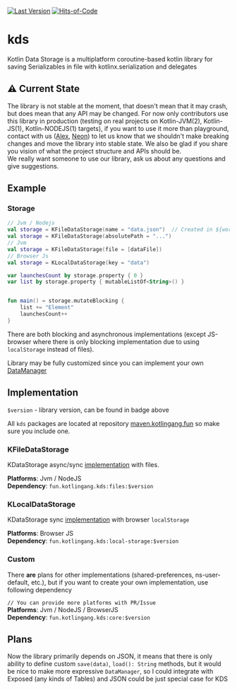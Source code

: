 [![Last Version](https://badge.kotlingang.fun/maven/fun/kotlingang/kds/core/)](https://maven.kotlingang.fun/fun/kotlingang/kds/kds)
[![Hits-of-Code](https://hitsofcode.com/github/y9san9/kds)](https://hitsofcode.com/view/github/kotlingang/kds)

# kds

Kotlin Data Storage is a multiplatform coroutine-based kotlin library for saving Serializables in file with kotlinx.serialization and delegates

## ⚠️ Current State
The library is not stable at the moment, that doesn't mean that it may crash, but does mean that any API may be changed. For now only contributors use this library in production (testing on real projects on Kotlin-JVM(2), Kotlin-JS(1), Kotlin-NODEJS(1) targets), if you want to use it more than playground, contact with us ([Alex](https://t.me/y9san9), [Neon](https://t.me/y9neon)) to let us know that we shouldn't make breaking changes and move the library into stable state. We also be glad if you share you vision of what the project structure and APIs should be. <br>
We really want someone to use our library, ask us about any questions and give suggestions.

## Example

### Storage
```kotlin
// Jvm / Nodejs
val storage = KFileDataStorage(name = "data.json")  // Created in ${workingDir}/data/name.json
val storage = KFileDataStorage(absolutePath = "...")
// Jvm
val storage = KFileDataStorage(file = [dataFile])
// Browser Js
val storage = KLocalDataStorage(key = "data")

var launchesCount by storage.property { 0 }
var list by storage.property { mutableListOf<String>() }


fun main() = storage.mutateBlocking { 
    list += "Element"
    launchesCount++
}
```

There are both blocking and asynchronous implementations (except JS-browser where there is only blocking implementation due to using `localStorage` instead of files).

Library may be fully customized since you can implement your own [DataManager](core/src/commonMain/kotlin/fun/kotlingang/kds/manager/DataManager.kt)

## Implementation
`$version` - library version, can be found in badge above

All `kds` packages are located at repository [maven.kotlingang.fun](https://maven.kotlingang.fun/fun/kotlingang/kds) so make sure you include one.

### KFileDataStorage
KDataStorage async/sync [implementation](files) with files.

**Platforms**: Jvm / NodeJS <br>
**Dependency**: `fun.kotlingang.kds:files:$version`

### KLocalDataStorage
KDataStorage sync [implementation](local-storage) with browser `localStorage`

**Platforms**: Browser JS <br>
**Dependency**: `fun.kotlingang.kds:local-storage:$version`

### Custom
There **are** plans for other implementations (shared-preferences, ns-user-default, etc.), but if you want to create your own implementation, use following dependency

`// You can provide more platforms with PR/Issue` <br>
**Platforms**: Jvm / NodeJS / BrowserJS <br>
**Dependency**: `fun.kotlingang.kds:core:$version`

## Plans
Now the library primarily depends on JSON, it means that there is only ability to define custom `save(data)`, `load(): String` methods, but it would be nice to make more expressive `DataManager`, so I could integrate with Exposed (any kinds of Tables) and JSON could be just special case for KDS
